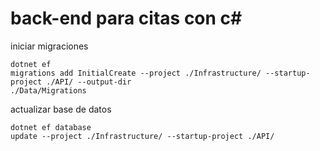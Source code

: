 # back-end para citas con c#
iniciar migraciones

```
dotnet ef
migrations add InitialCreate --project ./Infrastructure/ --startup-project ./API/ --output-dir
./Data/Migrations
```


actualizar base de datos

```
dotnet ef database
update --project ./Infrastructure/ --startup-project ./API/
```
